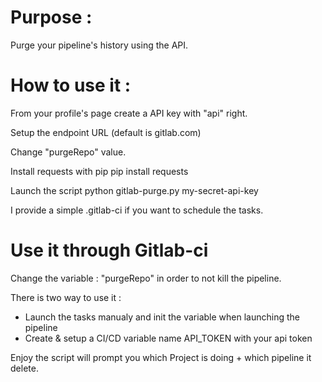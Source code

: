 # Purpose :

Purge your pipeline's history using the API.

# How to use it : 

From your profile's page create a API key with "api" right.

Setup the endpoint URL (default is gitlab.com)

Change "purgeRepo" value.

Install requests with pip 
  pip install requests

Launch the script 
  python gitlab-purge.py my-secret-api-key

I provide a simple .gitlab-ci if you want to schedule the tasks.

# Use it through Gitlab-ci 

Change the variable : "purgeRepo" in order to not kill the pipeline.

There is two way to use it : 

- Launch the tasks manualy and init the variable when launching the pipeline
- Create & setup a CI/CD variable name API_TOKEN with your api token

Enjoy the script will prompt you which Project is doing + which pipeline it delete.
